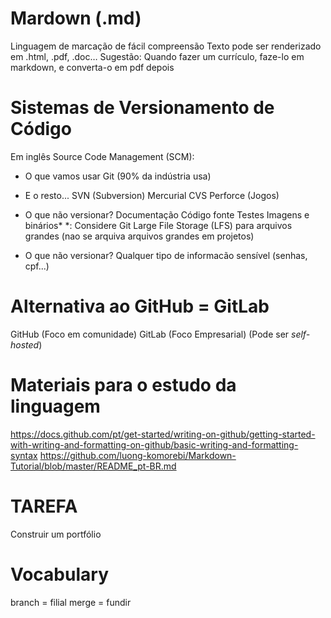 # Mardown (.md)
Linguagem de marcação de fácil compreensão
Texto pode ser renderizado em .html, .pdf, .doc…
Sugestão: Quando fazer um currículo, faze-lo em markdown, e converta-o em pdf depois

# Sistemas de Versionamento de Código
Em inglês Source Code Management (SCM):

- O que vamos usar
Git (90% da indústria usa)
- E o resto...
SVN (Subversion)
Mercurial
CVS
Perforce (Jogos)

- O que não versionar?
Documentação
Código fonte
Testes
Imagens e binários*
*: Considere Git Large File Storage (LFS) para arquivos grandes (nao se arquiva arquivos grandes em projetos)

- O que não versionar?
Qualquer tipo de informacão sensível (senhas, cpf...)

# Alternativa ao GitHub = GitLab
GitHub (Foco em comunidade)
GitLab (Foco Empresarial) (Pode ser *self-hosted*)

# Materiais para o estudo da linguagem
https://docs.github.com/pt/get-started/writing-on-github/getting-started-with-writing-and-formatting-on-github/basic-writing-and-formatting-syntax
https://github.com/luong-komorebi/Markdown-Tutorial/blob/master/README_pt-BR.md

# TAREFA
Construir um portfólio

# Vocabulary
branch = filial
merge = fundir